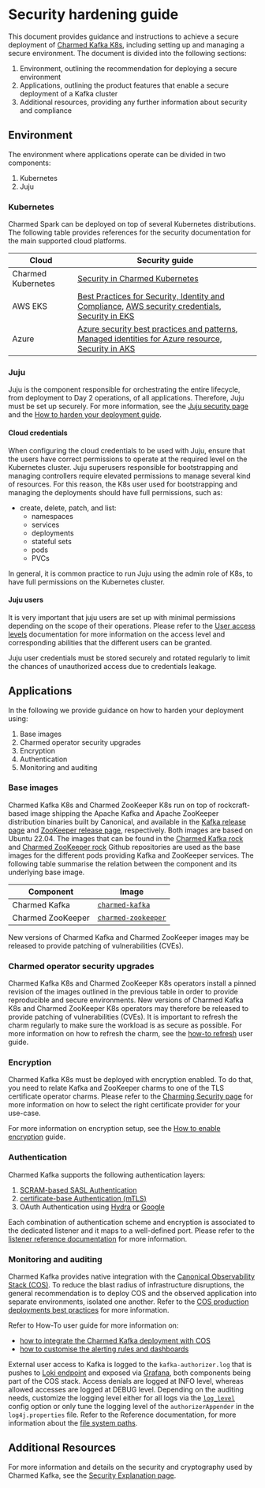 # Security hardening guide

This document provides guidance and instructions to achieve 
a secure deployment of [Charmed Kafka K8s](https://github.com/canonical/kafka-k8s-bundle), including setting up and managing a secure environment.
The document is divided into the following sections:

1. Environment, outlining the recommendation for deploying a secure environment
2. Applications, outlining the product features that enable a secure deployment of a Kafka cluster
3. Additional resources, providing any further information about security and compliance

## Environment

The environment where applications operate can be divided in two components:

1. Kubernetes
2. Juju 

### Kubernetes

Charmed Spark can be deployed on top of several Kubernetes distributions. 
The following table provides references for the security documentation for the 
main supported cloud platforms.

| Cloud              | Security guide                                                                                                                                                                                                                                                                                                                                   |
|--------------------|--------------------------------------------------------------------------------------------------------------------------------------------------------------------------------------------------------------------------------------------------------------------------------------------------------------------------------------------------|
| Charmed Kubernetes | [Security in Charmed Kubernetes](https://ubuntu.com/kubernetes/docs/security)                                                                                                                                                                                                                                                                    |
| AWS EKS            | [Best Practices for Security, Identity and Compliance](https://aws.amazon.com/architecture/security-identity-compliance), [AWS security credentials](https://docs.aws.amazon.com/IAM/latest/UserGuide/security-creds.html#access-keys-and-secret-access-keys), [Security in EKS](https://docs.aws.amazon.com/eks/latest/userguide/security.html) | 
| Azure              | [Azure security best practices and patterns](https://learn.microsoft.com/en-us/azure/security/fundamentals/best-practices-and-patterns), [Managed identities for Azure resource](https://learn.microsoft.com/en-us/entra/identity/managed-identities-azure-resources/), [Security in AKS](https://learn.microsoft.com/en-us/azure/aks/concepts-security)                                                      |

### Juju 

Juju is the component responsible for orchestrating the entire lifecycle, from deployment to Day 2 operations, of 
all applications. Therefore, Juju must be set up securely. For more information, see the
[Juju security page](/t/juju-security/15684) and the [How to harden your deployment guide](https://juju.is/docs/juju/harden-your-deployment).

#### Cloud credentials

When configuring the cloud credentials to be used with Juju, ensure that the users have correct permissions to operate at the required level on the Kubernetes cluster. 
Juju superusers responsible for bootstrapping and managing controllers require elevated permissions to manage several kind of resources. For this reason, the 
K8s user used for bootstrapping and managing the deployments should have full permissions, such as: 

* create, delete, patch, and list:
    * namespaces
    * services
    * deployments
    * stateful sets
    * pods
    * PVCs

In general, it is common practice to run Juju using the admin role of K8s, to have full permissions on the Kubernetes cluster. 

#### Juju users

It is very important that juju users are set up with minimal permissions depending on the scope of their operations. 
Please refer to the [User access levels](https://juju.is/docs/juju/user-permissions) documentation for more information on the access level and corresponding abilities 
that the different users can be granted. 

Juju user credentials must be stored securely and rotated regularly to limit the chances of unauthorized access due to credentials leakage.

## Applications

In the following we provide guidance on how to harden your deployment using:

1. Base images
2. Charmed operator security upgrades
3. Encryption 
4. Authentication
5. Monitoring and auditing

### Base images

Charmed Kafka K8s and Charmed ZooKeeper K8s run on top of rockcraft-based image shipping the Apache Kafka and Apache ZooKeeper 
distribution binaries built by Canonical, and available in the [Kafka release page](https://launchpad.net/kafka-releases) and 
[ZooKeeper release page](https://launchpad.net/zookeeper-releases), respectively. Both images are based on Ubuntu 22.04. 
The images that can be found in the [Charmed Kafka rock](https://github.com/canonical/charmed-spark-rock) and 
[Charmed ZooKeeper rock](https://github.com/canonical/charmed-zookeeper-rock) Github repositories are used as the base 
images for the different pods providing Kafka and ZooKeeper services. 
The following table summarise the relation between the component and its underlying base image. 

| Component         | Image                                                                                                 |
|-------------------|-------------------------------------------------------------------------------------------------------|
| Charmed Kafka     | [`charmed-kafka`](https://github.com/orgs/canonical/packages/container/package/charmed-kafka)         |
| Charmed ZooKeeper | [`charmed-zookeeper`](https://github.com/orgs/canonical/packages/container/package/charmed-zookeeper) |

New versions of Charmed Kafka and Charmed ZooKeeper images may be released to provide patching of vulnerabilities (CVEs). 

### Charmed operator security upgrades

Charmed Kafka K8s and Charmed ZooKeeper K8s operators install a pinned revision of the images outlined in the previous table 
in order to provide reproducible and secure environments. 
New versions of Charmed Kafka K8s and Charmed ZooKeeper K8s operators may therefore be released to provide patching of vulnerabilities (CVEs). 
It is important to refresh the charm regularly to make sure the workload is as secure as possible. 
For more information on how to refresh the charm, see the [how-to refresh](/t/charmed-kafka-k8s-documentation-how-to-upgrade/13267) user guide.

### Encryption

Charmed Kafka K8s must be deployed with encryption enabled. 
To do that, you need to relate Kafka and ZooKeeper charms to one of the TLS certificate operator charms. 
Please refer to the [Charming Security page](https://charmhub.io/topics/security-with-x-509-certificates) for more information on how to select the right certificate
provider for your use-case. 

For more information on encryption setup, see the [How to enable encryption](/t/charmed-kafka-k8s-how-to-enable-encryption/10289) guide.

### Authentication

Charmed Kafka supports the following authentication layers:

1. [SCRAM-based SASL Authentication](/t/charmed-kafka-k8s-how-to-manage-app/10293)
2. [certificate-base Authentication (mTLS)](/t/create-mtls-client-credentials/11079)
3. OAuth Authentication using [Hydra](/t/how-to-connect-to-kafka-using-hydra-as-oidc-provider/14610) or [Google](/t/how-to-connect-to-kafka-using-google-as-oidc-provider/14611)

Each combination of authentication scheme and encryption is associated to the dedicated listener and it maps to a well-defined port. 
Please refer to the [listener reference documentation](/t/charmed-kafka-k8s-documentation-reference-listeners/13270) for more information. 

### Monitoring and auditing

Charmed Kafka provides native integration with the [Canonical Observability Stack (COS)](https://charmhub.io/topics/canonical-observability-stack).
To reduce the blast radius of infrastructure disruptions, the general recommendation is to deploy COS and the observed application into 
separate environments, isolated one another. Refer to the [COS production deployments best practices](https://charmhub.io/topics/canonical-observability-stack/reference/best-practices)
for more information. 

Refer to How-To user guide for more information on:
* [how to integrate the Charmed Kafka deployment with COS](/t/charmed-kafka-k8s-how-to-enable-monitoring/10291)
* [how to customise the alerting rules and dashboards](/t/charmed-kafka-k8s-documentation-how-to-integrate-custom-alerting-rules-and-dashboards/13528)

External user access to Kafka is logged to the `kafka-authorizer.log` that is pushes to [Loki endpoint](https://charmhub.io/loki-k8s) and exposed via [Grafana](https://charmhub.io/grafana), both components being part of the COS stack.
Access denials are logged at INFO level, whereas allowed accesses are logged at DEBUG level. Depending on the auditing needs, 
customize the logging level either for all logs via the [`log_level`](https://charmhub.io/kafka-k8s/configurations?channel=3/stable#log_level) config option or 
only tune the logging level of the `authorizerAppender` in the `log4j.properties` file. Refer to the Reference documentation, for more information about 
the [file system paths](/t/charmed-kafka-k8s-documentation-reference-file-system-paths/13269).

## Additional Resources

For more information and details on the security and cryptography used by Charmed Kafka, see the [Security Explanation page](/t/charmed-kafka-k8s-documentation-explanation-security/15715).
